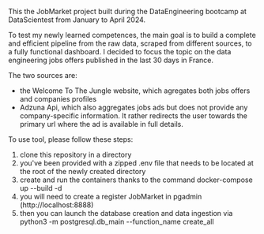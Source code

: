 This the JobMarket project built during the DataEngineering bootcamp
at DataScientest from January to April 2024.

To test my newly learned competences, the main goal is to build a complete and efficient pipeline from the raw data, scraped from different sources, to a fully functional dashboard.
I decided to focus the topic on the data engineering jobs offers published in the last 30 days in France.

The two sources are:
- the Welcome To The Jungle website, which agregates both jobs offers and companies profiles
- Adzuna Api, which also aggregates jobs ads but does not provide any
company-specific information. It rather redirects the user towards the primary url where the ad is available in full details.

To use  tool, please follow these steps:
1. clone this repository in a directory
2. you've been provided with a zipped .env file that needs to be located at the root of the newly created directory
3. create and run the containers thanks to the command docker-compose up --build -d
4. you will need to create a register JobMarket in  pgadmin (http://localhost:8888)
5. then you can launch the database creation and data ingestion via python3 -m postgresql.db_main --function_name create_all

